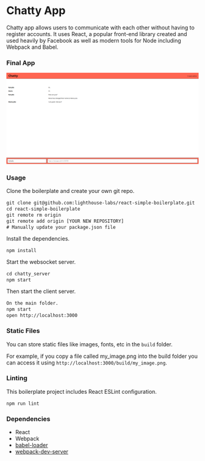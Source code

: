 Chatty App
=====================

Chatty app allows users to communicate with each other without having to register accounts. It uses React, a popular front-end library created and used heavily by Facebook as well as modern tools for Node including Webpack and Babel.

### Final App

![Alt text](/img/page.png "Chatty page")

### Usage

Clone the boilerplate and create your own git repo.

```
git clone git@github.com:lighthouse-labs/react-simple-boilerplate.git
cd react-simple-boilerplate
git remote rm origin
git remote add origin [YOUR NEW REPOSITORY]
# Manually update your package.json file
```

Install the dependencies.

```
npm install
```

Start the websocket server.

```
cd chatty_server
npm start
```
Then start the client server.

```
On the main folder.
npm start
open http://localhost:3000
```

### Static Files

You can store static files like images, fonts, etc in the `build` folder.

For example, if you copy a file called my_image.png into the build folder you can access it using `http://localhost:3000/build/my_image.png`.

### Linting

This boilerplate project includes React ESLint configuration.

```
npm run lint
```

### Dependencies

* React
* Webpack
* [babel-loader](https://github.com/babel/babel-loader)
* [webpack-dev-server](https://github.com/webpack/webpack-dev-server)
